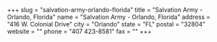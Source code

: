 +++
slug = "salvation-army-orlando-florida"
title = "Salvation Army - Orlando, Florida"
name = "Salvation Army - Orlando, Florida"
address = "416 W. Colonial Drive"
city = "Orlando"
state = "FL"
postal = "32804"
website = ""
phone = "407 423-8581"
fax = ""
+++
